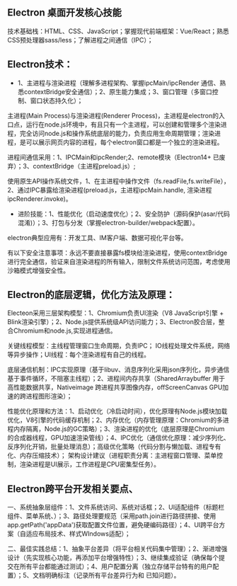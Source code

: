## Electron 桌面开发核心技能

技术基础栈：HTML、CSS、JavaScript；掌握现代前端框架：Vue/React；熟悉CSS预处理器sass/less；了解进程之间通信（IPC）；

## Electron技术：

- 1、主进程与渲染进程（理解多进程架构、掌握ipcMain/ipcRender 通信、熟悉contextBridge安全通信）；2、原生能力集成；3、窗口管理（多窗口控制、窗口状态持久化）；

主进程(Main Process)与渲染进程(Renderer Process)，主进程是electron的入口点，运行在node.js环境中，有且只有一个主进程，可以创建和管理多个渲染进程，完全访问node.js和操作系统底层的能力，负责应用生命周期管理；渲染进程，是可以展示网页内容的进程，每个electron窗口都是一个独立的渲染进程。

进程间通信采用：1、IPCMain和ipcRender;2、remote模块（Electron14+ 已废弃）；3、contextBridge（主进程preload.js）;

使用原生API操作系统文件，1、在主进程中操作文件（fs.readFile,fs.writeFile），2、通过IPC暴露给渲染进程(preload.js，主进程ipcMain.handle, 渲染进程ipcRenderer.invoke)。

- 进阶技能：1、性能优化（启动速度优化）；2、安全防护（源码保护(asar/代码混淆)）；3、打包与分发（掌握electron-builder/webpack配置）。

electron典型应用有：开发工具、IM客户端、数据可视化平台等。

有以下安全注意事项：永远不要直接暴露fs模块给渲染进程，使用contextBridge进行完全通信，验证来自渲染进程的所有输入，限制文件系统访问范围，考虑使用沙箱模式增强安全性。

## Electron的底层逻辑，优化方法及原理：

Electeon采用三层架构模型：1、Chromium负责UI渲染（V8 JavaScript引擎 + Blink渲染引擎）；2、Node.js提供系统级API访问能力；3、Electron胶合层，整合Chromium和node.js,实现进程通信。

关键线程模型：主线程管理窗口生命周期，负责IPC； IO线程处理文件系统，网络等异步操作；UI线程：每个渲染进程有自己的线程。

底层通信机制：IPC实现原理（基于libuv、消息序列化采用json序列化，异步通信 基于事件循环，不阻塞主线程）；2、进程间内存共享（SharedArraybuffer 用于高性能数据共享，Nativeimage 跨进程共享图像内存，offScreenCanvas GPU加速的跨进程图形渲染）；

性能优化原理和方法：1、启动优化（冷启动时间），优化原理有Node.js模块加载优化，V8引擎的代码缓存机制；2、内存优化（内存管理原理：Chromium的多进程内存隔离，Node.js的GC策略）；3、渲染进程的优化（底层原理是Chromium的合成器线程，GPU加速渲染管线）；4、IPC优化（通信优化原理：减少序列化、反序列化开销，批量处理消息）；高级优化策略（代码分割与懒加载、进程专有化、内存压缩技术）； 架构设计建议（进程职责分离：主进程窗口管理、菜单控制，渲染进程是UI展示，工作进程是CPU密集型任务）。

## Electron跨平台开发相关要点、

一、系统抽象层组件：1、文件系统访问、系统对话框；2、UI适配组件（标题栏组件、菜单系统、）；3、路径处理要规范（采用path.join进行路径拼接、使用app.getPath('appData')获取配置文件位置，避免硬编码路径）；4、UI跨平台方案（自适应布局技术、样式WIndows适配）；

二、最佳实践总结：1、抽象平台差异（将平台相关代码集中管理）；2、渐进增强设计（先实现核心功能，再添加平台增强特性）；3、继续集成验证（确保每个提交在所有平台都能通过测试）；4、用户配置分离（独立存储平台特有的用户配置）；5、文档明确标注（记录所有平台差异行为和 已知问题）。
